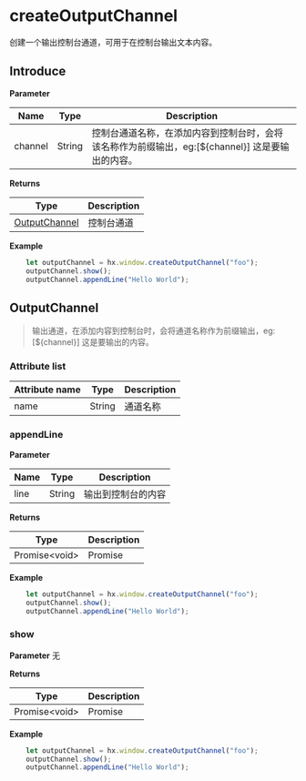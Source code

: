 # createOutputChannel

创建一个输出控制台通道，可用于在控制台输出文本内容。

## Introduce

**Parameter**

|Name	|Type	|Description																								|
|--			|--			|--																									|
|channel	|String		|控制台通道名称，在添加内容到控制台时，会将该名称作为前缀输出，eg:[${channel}] 这是要输出的内容。	|

**Returns**

|Type				|Description		|
|--								|--			|
|[OutputChannel](#OutputChannel)|控制台通道	|

**Example**

``` javascript
    let outputChannel = hx.window.createOutputChannel("foo");
    outputChannel.show();
    outputChannel.appendLine("Hello World");
```

## OutputChannel

> 输出通道，在添加内容到控制台时，会将通道名称作为前缀输出，eg:[${channel}] 这是要输出的内容。	

### Attribute list

|Attribute name	|Type	|Description		|
|--		|--			|--			|
|name	|String		|通道名称	|

### appendLine

**Parameter**

|Name	|Type	|Description				|
|--			|--			|--					|
|line		|String		|输出到控制台的内容	|

**Returns**

|Type	|Description	|
|--			|--		|
|Promise&lt;void&gt;	|Promise	|

**Example**

``` javascript
    let outputChannel = hx.window.createOutputChannel("foo");
    outputChannel.show();
    outputChannel.appendLine("Hello World");
```

### show

**Parameter**
无

**Returns**

|Type	|Description	|
|--			|--		|
|Promise&lt;void&gt;	|Promise	|

**Example**
``` javascript
    let outputChannel = hx.window.createOutputChannel("foo");
    outputChannel.show();
    outputChannel.appendLine("Hello World");
```